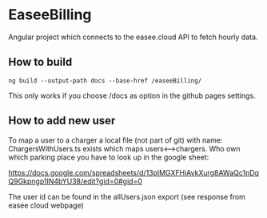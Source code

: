 # EaseeBilling

Angular project which connects to the easee.cloud API to fetch hourly data.

## How to build

`ng build --output-path docs --base-href /easeeBilling/`

This only works if you choose /docs as option in the github pages settings.

## How to add new user

To map a user to a charger a local file (not part of git) with name: ChargersWithUsers.ts exists
which maps users<-->chargers. Who own which parking place you have to look up in the google sheet:

https://docs.google.com/spreadsheets/d/13plMGXFHiAvkXurg8AWaQc1nDqQ9Gkpngp1IN4bYU38/edit?gid=0#gid=0

The user id can be found in the allUsers.json export (see response from easee cloud webpage)
